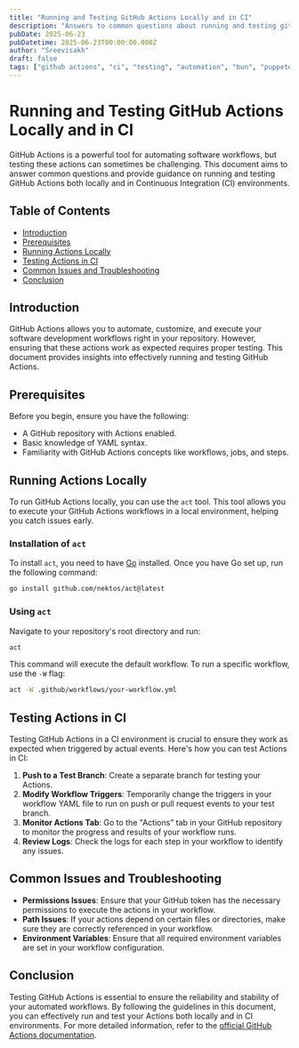 ```yaml
---
title: "Running and Testing GitHub Actions Locally and in CI"
description: "Answers to common questions about running and testing github actions locally and in ci"
pubDate: 2025-06-23
pubDatetime: 2025-06-23T00:00:00.000Z
author: "Sreevisakh"
draft: false
tags: ["github actions", "ci", "testing", "automation", "bun", "puppeteer"]
---
```


# Running and Testing GitHub Actions Locally and in CI

GitHub Actions is a powerful tool for automating software workflows, but testing these actions can sometimes be challenging. This document aims to answer common questions and provide guidance on running and testing GitHub Actions both locally and in Continuous Integration (CI) environments.

## Table of Contents

- [Introduction](#introduction)
- [Prerequisites](#prerequisites)
- [Running Actions Locally](#running-actions-locally)
- [Testing Actions in CI](#testing-actions-in-ci)
- [Common Issues and Troubleshooting](#common-issues-and-troubleshooting)
- [Conclusion](#conclusion)

## Introduction

GitHub Actions allows you to automate, customize, and execute your software development workflows right in your repository. However, ensuring that these actions work as expected requires proper testing. This document provides insights into effectively running and testing GitHub Actions.

## Prerequisites

Before you begin, ensure you have the following:

- A GitHub repository with Actions enabled.
- Basic knowledge of YAML syntax.
- Familiarity with GitHub Actions concepts like workflows, jobs, and steps.

## Running Actions Locally

To run GitHub Actions locally, you can use the `act` tool. This tool allows you to execute your GitHub Actions workflows in a local environment, helping you catch issues early.

### Installation of `act`

To install `act`, you need to have [Go](https://golang.org/doc/install) installed. Once you have Go set up, run the following command:

```bash
go install github.com/nektos/act@latest
```

### Using `act`

Navigate to your repository's root directory and run:

```bash
act
```

This command will execute the default workflow. To run a specific workflow, use the `-W` flag:

```bash
act -W .github/workflows/your-workflow.yml
```

## Testing Actions in CI

Testing GitHub Actions in a CI environment is crucial to ensure they work as expected when triggered by actual events. Here's how you can test Actions in CI:

1. **Push to a Test Branch**: Create a separate branch for testing your Actions.
2. **Modify Workflow Triggers**: Temporarily change the triggers in your workflow YAML file to run on push or pull request events to your test branch.
3. **Monitor Actions Tab**: Go to the "Actions" tab in your GitHub repository to monitor the progress and results of your workflow runs.
4. **Review Logs**: Check the logs for each step in your workflow to identify any issues.

## Common Issues and Troubleshooting

- **Permissions Issues**: Ensure that your GitHub token has the necessary permissions to execute the actions in your workflow.
- **Path Issues**: If your actions depend on certain files or directories, make sure they are correctly referenced in your workflow.
- **Environment Variables**: Ensure that all required environment variables are set in your workflow configuration.

## Conclusion

Testing GitHub Actions is essential to ensure the reliability and stability of your automated workflows. By following the guidelines in this document, you can effectively run and test your Actions both locally and in CI environments. For more detailed information, refer to the [official GitHub Actions documentation](https://docs.github.com/en/actions).
